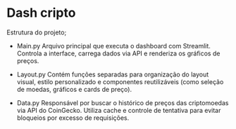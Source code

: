# Dash cripto


Estrutura do projeto;
 - Main.py
    Arquivo principal que executa o dashboard com Streamlit. Controla a interface, carrega dados via API e renderiza os gráficos de preços.

 - Layout.py
    Contém funções separadas para organização do layout visual, estilo personalizado e componentes reutilizáveis (como seleção de moedas, gráficos e cards de preço).

 - Data.py
    Responsável por buscar o histórico de preços das criptomoedas via API do CoinGecko. Utiliza cache e controle de tentativa para evitar bloqueios por excesso de requisições.

